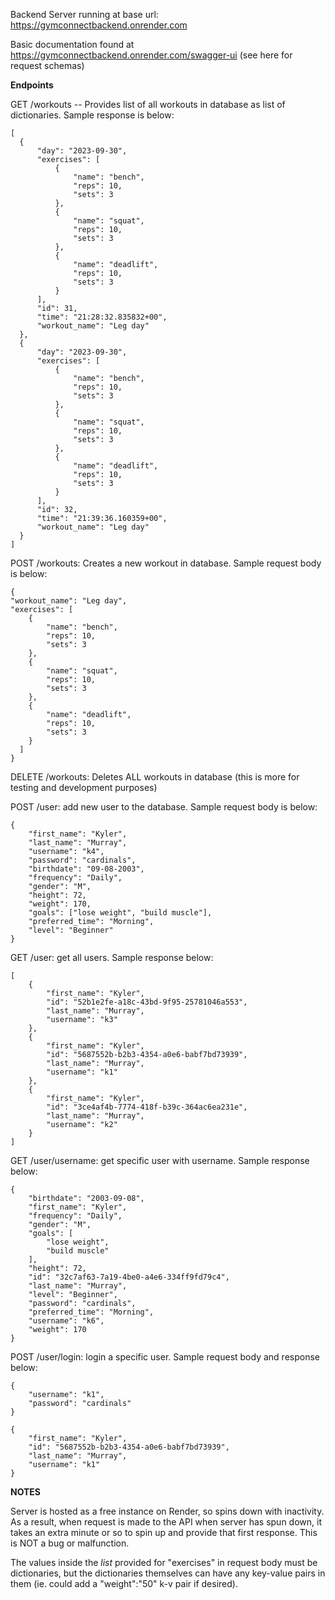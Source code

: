 Backend Server running at base url: https://gymconnectbackend.onrender.com

Basic documentation found at https://gymconnectbackend.onrender.com/swagger-ui (see here for request schemas)

**Endpoints**

GET /workouts -- Provides list of all workouts in database as list of dictionaries. Sample response is below:

    [
      {
          "day": "2023-09-30",
          "exercises": [
              {
                  "name": "bench",
                  "reps": 10,
                  "sets": 3
              },
              {
                  "name": "squat",
                  "reps": 10,
                  "sets": 3
              },
              {
                  "name": "deadlift",
                  "reps": 10,
                  "sets": 3
              }
          ],
          "id": 31,
          "time": "21:28:32.835832+00",
          "workout_name": "Leg day"
      },
      {
          "day": "2023-09-30",
          "exercises": [
              {
                  "name": "bench",
                  "reps": 10,
                  "sets": 3
              },
              {
                  "name": "squat",
                  "reps": 10,
                  "sets": 3
              },
              {
                  "name": "deadlift",
                  "reps": 10,
                  "sets": 3
              }
          ],
          "id": 32,
          "time": "21:39:36.160359+00",
          "workout_name": "Leg day"
      }
    ]

POST /workouts: Creates a new workout in database. Sample request body is below:

    {
    "workout_name": "Leg day",
    "exercises": [
        {
            "name": "bench",
            "reps": 10,
            "sets": 3
        },
        {
            "name": "squat",
            "reps": 10,
            "sets": 3
        },
        {
            "name": "deadlift",
            "reps": 10,
            "sets": 3
        }
      ]
    }

DELETE /workouts: Deletes ALL workouts in database (this is more for testing and development purposes)

POST /user: add new user to the database. Sample request body is below:

    {
        "first_name": "Kyler",
        "last_name": "Murray",
        "username": "k4",
        "password": "cardinals",
        "birthdate": "09-08-2003",
        "frequency": "Daily",
        "gender": "M",
        "height": 72,
        "weight": 170,
        "goals": ["lose weight", "build muscle"],
        "preferred_time": "Morning",
        "level": "Beginner"
    }

GET /user: get all users. Sample response below:

    [
        {
            "first_name": "Kyler",
            "id": "52b1e2fe-a18c-43bd-9f95-25781046a553",
            "last_name": "Murray",
            "username": "k3"
        },
        {
            "first_name": "Kyler",
            "id": "5687552b-b2b3-4354-a0e6-babf7bd73939",
            "last_name": "Murray",
            "username": "k1"
        },
        {
            "first_name": "Kyler",
            "id": "3ce4af4b-7774-418f-b39c-364ac6ea231e",
            "last_name": "Murray",
            "username": "k2"
        }
    ]

GET /user/username: get specific user with username. Sample response below:

    {
        "birthdate": "2003-09-08",
        "first_name": "Kyler",
        "frequency": "Daily",
        "gender": "M",
        "goals": [
            "lose weight",
            "build muscle"
        ],
        "height": 72,
        "id": "32c7af63-7a19-4be0-a4e6-334ff9fd79c4",
        "last_name": "Murray",
        "level": "Beginner",
        "password": "cardinals",
        "preferred_time": "Morning",
        "username": "k6",
        "weight": 170
    }

POST /user/login: login a specific user. Sample request body and response below:

    {    
        "username": "k1",
        "password": "cardinals"
    }

    {
        "first_name": "Kyler",
        "id": "5687552b-b2b3-4354-a0e6-babf7bd73939",
        "last_name": "Murray",
        "username": "k1"
    }

**NOTES**

Server is hosted as a free instance on Render, so spins down with inactivity. As a result, when request is made to the API when server has spun down, it takes an extra minute or so to spin up and provide that first response. This is NOT a bug or malfunction.

The values inside the _list_ provided for "exercises" in request body must be dictionaries, but the dictionaries themselves can have any key-value pairs in them (ie. could add a "weight":"50" k-v pair if desired).

